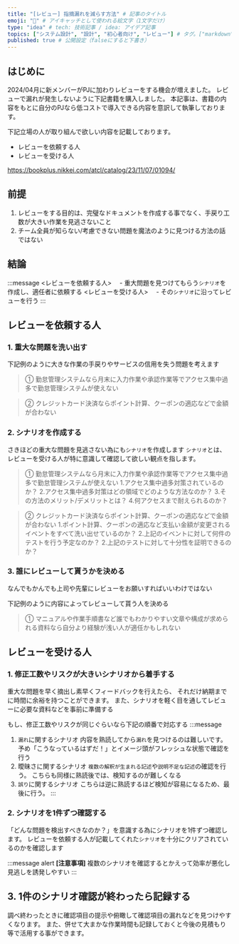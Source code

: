 ```yaml
---
title: "[レビュー] 指摘漏れを減らす方法" # 記事のタイトル
emoji: "🔎" # アイキャッチとして使われる絵文字（1文字だけ）
type: "idea" # tech: 技術記事 / idea: アイデア記事
topics: ["システム設計", "設計", "初心者向け", "レビュー"] # タグ。["markdown", "rust", "aws"]のように指定する
published: true # 公開設定（falseにすると下書き）
---
```

## はじめに
2024/04月に新メンバーがPJに加わりレビューをする機会が増えました。
レビューで漏れが発生しないように下記書籍を購入しました。
本記事は、書籍の内容をもとに自分のPJなら低コストで導入できる内容を意訳して執筆しております。

下記立場の人が取り組んで欲しい内容を記載しております。
- レビューを依頼する人
- レビューを受ける人

https://bookplus.nikkei.com/atcl/catalog/23/11/07/01094/


## 前提
1. レビューをする目的は、完璧なドキュメントを作成する事でなく、手戻り工数が大きい作業を見逃さないこと 
2. チーム全員が知らない/考慮できない問題を魔法のように見つける方法の話ではない



## 結論
:::message
<レビューを依頼する人>
　- 重大問題を見つけてもらう`シナリオ`を作成し、適任者に依頼する
<レビューを受ける人>
　- その`シナリオ`に沿ってレビューを行う
:::


## レビューを依頼する人
### 1. 重大な問題を洗い出す
下記例のように大きな作業の手戻りやサービスの信用を失う問題を考えます

> ① 勤怠管理システムなら月末に入力作業や承認作業等でアクセス集中過多で勤怠管理システムが使えない

> ② クレジットカード決済ならポイント計算、クーポンの適応などで金額が合わない

### 2. シナリオを作成する
さきほどの重大な問題を見逃さない為にも`シナリオ`を作成します
`シナリオ`とは、レビューを受ける人が特に意識して確認して欲しい観点を指します。

> ① 勤怠管理システムなら月末に入力作業や承認作業等でアクセス集中過多で勤怠管理システムが使えない
> 1.アクセス集中過多対策されているのか？
> 2.アクセス集中過多対策はどの領域でどのような方法なのか？
> 3.その方法のメリット/デメリットとは？
> 4.何アクセスまで耐えられるのか？

> ② クレジットカード決済ならポイント計算、クーポンの適応などで金額が合わない
> 1.ポイント計算、クーポンの適応など支払い金額が変更されるイベントをすべて洗い出せているのか？
> 2.上記のイベントに対して何件のテストを行う予定なのか？
> 2.上記のテストに対して十分性を証明できるのか？

### 3. 誰にレビューして貰うかを決める
なんでもかんでも上司や先輩にレビューをお願いすればいいわけではない

下記例のように内容によってレビューして貰う人を決める
> ① マニュアルや作業手順書など誰でもわかりやすい文章や構成が求められる資料なら自分より経験が浅い人が適任かもしれない

## レビューを受ける人
### 1. 修正工数やリスクが大きいシナリオから着手する
重大な問題を早く摘出し素早くフィードバックを行えたら、
それだけ納期までに時間に余裕を持つことができます。
また、シナリオを軽く目を通してレビューに必要な資料などを事前に準備する

もし、修正工数やリスクが同じぐらいなら下記の順番で対応する
:::message
1. `漏れ`に関するシナリオ
  内容を熟読してから`漏れ`を見つけるのは難しいです。
  予め「こうなっているはずだ！」とイメージ頭がフレッシュな状態で確認を行う
2. 曖昧さに関するシナリオ
  `複数の解釈が生まれる記述`や`説明不足な記述`の確認を行う。
    こちらも同様に熟読後では、検知するのが難しくなる
3. `誤り`に関するシナリオ
  こちらは逆に熟読するほど検知が容易になるため、最後に行う。
:::

### 2. シナリオを1件ずつ確認する
「どんな問題を検出すべきなのか？」を意識する為にシナリオを1件ずつ確認します。
レビューを依頼する人が記載してくれた`シナリオ`を十分にクリアされているのかを確認します

:::message alert
**[注意事項]**
複数のシナリオを確認するとかえって効率が悪化し見逃しを誘発しやすい
:::


## 3. 1件のシナリオ確認が終わったら記録する

調べ終わったときに確認項目の提示や俯瞰して確認項目の漏れなどを見つけやすくなります。
また、併せて大まかな作業時間も記録しておくと今後の見積もり等で活用する事ができます。

